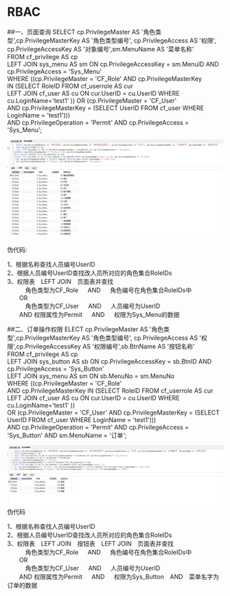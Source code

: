 # RBAC
##一、页面查询
SELECT cp.PrivilegeMaster AS '角色类型',cp.PrivilegeMasterKey AS '角色类型编号',   cp.PrivilegeAccess AS '权限', cp.PrivilegeAccessKey AS '对象编号',sm.MenuName AS '菜单名称'  
FROM cf_privilege AS cp  
LEFT JOIN sys_menu AS sm ON cp.PrivilegeAccessKey = sm.MenuID AND cp.PrivilegeAccess = 'Sys_Menu'  
WHERE ((cp.PrivilegeMaster = 'CF_Role' AND cp.PrivilegeMasterKey  
IN (SELECT RoleID FROM cf_userrole AS cur  
LEFT JOIN cf_user AS cu ON cur.UserID = cu.UserID WHERE cu.LoginName='test1' )) OR (cp.PrivilegeMaster = 'CF_User'  
AND cp.PrivilegeMasterKey = (SELECT UserID FROM cf_user WHERE LoginName = 'test1')))  
AND cp.PrivilegeOperation = 'Permit' AND cp.PrivilegeAccess = 'Sys_Menu';  



![ER](菜单权限.jpg)

伪代码:

1、根据名称查找人员编号UserID  
2、根据人员编号UserID查找改人员所对应的角色集合RoleIDs  
3、权限表 LEFT JOIN 页面表并查找  
   角色类型为CF_Role   AND   角色编号在角色集合RoleIDs中  
  OR  
   角色类型为CF_User   AND   人员编号为UserID  
  AND 权限属性为Permit   AND   权限为Sys_Menu的数据  
  
  
##二、订单操作权限
ELECT cp.PrivilegeMaster AS '角色类型',cp.PrivilegeMasterKey AS '角色类型编号',  cp.PrivilegeAccess AS '权限',cp.PrivilegeAccessKey AS '权限编号',sb.BtnName AS '按钮名称'  
FROM cf_privilege AS cp  
LEFT JOIN sys_button AS sb ON cp.PrivilegeAccessKey = sb.BtnID AND cp.PrivilegeAccess = 'Sys_Button'  
LEFT JOIN sys_menu AS sm ON sb.MenuNo = sm.MenuNo  
WHERE ((cp.PrivilegeMaster = 'CF_Role'  
AND cp.PrivilegeMasterKey IN (SELECT RoleID FROM cf_userrole AS cur  
LEFT JOIN cf_user AS cu ON cur.UserID = cu.UserID WHERE cu.LoginName='test1' ))  
OR (cp.PrivilegeMaster = 'CF_User' AND cp.PrivilegeMasterKey = (SELECT UserID FROM cf_user WHERE LoginName = 'test1')))  
AND cp.PrivilegeOperation = 'Permit' AND cp.PrivilegeAccess = 'Sys_Button' AND sm.MenuName = '订单';  


![ER](订单权限.jpg)
伪代码

1、根据名称查找人员编号UserID  
2、根据人员编号UserID查找改人员所对应的角色集合RoleIDs  
3、权限表 LEFT JOIN 按钮表 LEFT JOIN 页面表并查找  
   角色类型为CF_Role   AND   角色编号在角色集合RoleIDs中  
  OR  
   角色类型为CF_User   AND   人员编号为UserID  
  AND 权限属性为Permit   AND   权限为Sys_Button AND 菜单名字为订单的数据  




